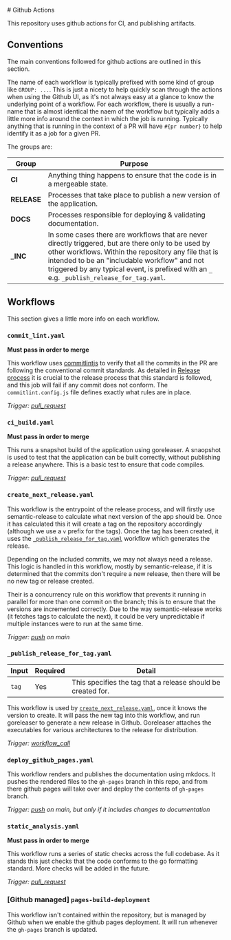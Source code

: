 # Github Actions

This repository uses github actions for CI, and publishing artifacts.

## Conventions

The main conventions followed for github actions are outlined in this section.

The name of each workflow is typically prefixed with some kind of group like `GROUP: ...`. This is just a nicety to help quickly scan through the actions when using the Github UI, as it's not always easy at a glance to know the underlying point of a workflow. For each workflow, there is usually a run-name that is almost identical the naem of the workflow but typically adds a little more info around the context in which the job is running. Typically anything that is running in the context of a PR will have `#{pr number}` to help identify it as a job for a given PR.

The groups are:

| Group | Purpose |
|-------|---------|
| **CI** | Anything thing happens to ensure that the code is in a mergeable state. |
| **RELEASE** | Processes that take place to publish a new version of the application. |
| **DOCS** | Processes responsible for deploying & validating documentation. |
| **_INC** | In some cases there are workflows that are never directly triggered, but are there only to be used by other workflows. Within the repository any file that is intended to be an "includable workflow" and not triggered by any typical event, is prefixed with an `_` e.g. `_publish_release_for_tag.yaml`. |


## Workflows

This section gives a little more info on each workflow.

### `commit_lint.yaml`

**Must pass in order to merge**

This workflow uses [commitlintjs](https://commitlint.js.org/) to verify that all the commits in the PR are following the conventional commit standards. As detailed in [Release process](./release_process.md) it is crucial to the release process that this standard is followed, and this job will fail if any commit does not conform. The `commitlint.config.js`
file defines exactly what rules are in place.

*Trigger: [pull_request](https://docs.github.com/en/actions/reference/workflows-and-actions/events-that-trigger-workflows#pull_request)*

### `ci_build.yaml`

**Must pass in order to merge**

This runs a snapshot build of the application using goreleaser. A snaopshot is used to test that the application can be built correctly, without publishing a release anywhere. This is a basic test to ensure that code compiles.

*Trigger: [pull_request](https://docs.github.com/en/actions/reference/workflows-and-actions/events-that-trigger-workflows#pull_request)*

### `create_next_release.yaml`

This workflow is the entrypoint of the release process, and will firstly use semantic-release to calculate what next version of the app should be. Once it has calculated this it will create a tag on the repository accordingly (although we use a `v` prefix for the tags). Once the tag has been created, it uses the [`_publish_release_for_tag.yaml`](#_publish_release_for_tagyaml) workflow which generates the release.

Depending on the included commits, we may not always need a release. This logic is handled in this workflow, mostly by semantic-release, if it is determined that the commits don't require a new release, then there will be no new tag or release created.

Their is a concurrency rule on this workflow that prevents it running in parallel for more than one commit on the branch; this is to ensure that the versions are incremented correctly. Due to the way semantic-release works (it fetches tags to calculate the next), it could be very unpredictable if multiple instances were to run at the same time.

*Trigger: [push](https://docs.github.com/en/actions/reference/workflows-and-actions/events-that-trigger-workflows#push) on main*

### `_publish_release_for_tag.yaml`

| Input | Required | Detail |
|-------|----------|--------|
| `tag` | Yes | This specifies the tag that a release should be created for. |

This workflow is used by [`create_next_release.yaml`](#create_next_releaseyaml), once it knows the version to create. It will pass the new tag into this workflow, and run goreleaser to generate a new release in Github. Goreleaser attaches the executables for various architectures to the release for distribution. 

*Trigger: [workflow_call](https://docs.github.com/en/actions/reference/workflows-and-actions/events-that-trigger-workflows#workflow_call)*

### `deploy_github_pages.yaml`

This workflow renders and publishes the documentation using mkdocs. It pushes the rendered files to the `gh-pages` branch in this repo, and from there github pages will take over and deploy the contents of `gh-pages` branch.

*Trigger: [push](https://docs.github.com/en/actions/reference/workflows-and-actions/events-that-trigger-workflows#push) on main, but only if it includes changes to documentation*

### `static_analysis.yaml`

**Must pass in order to merge**

This workflow runs a series of static checks across the full codebase. As it stands this just checks that the code conforms to the go formatting standard. More checks will be added in the future.

*Trigger: [pull_request](https://docs.github.com/en/actions/reference/workflows-and-actions/events-that-trigger-workflows#pull_request)*

### [Github managed] `pages-build-deployment`

This workflow isn't contained within the repository, but is managed by Github when we enable the github pages deployment. It will run whenever the `gh-pages` branch is updated.

